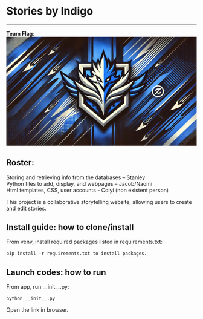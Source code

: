 # Stories by Indigo
---
**Team Flag**:
![](https://github.com/Stanleyhoo1/Indigo__stanleyh28_colyic_jacobl153_naomil49/blob/main/flag.jpg)
## Roster:

Storing and retrieving info from the databases – Stanley\
Python files to add, display, and webpages – Jacob/Naomi\
Html templates, CSS, user accounts - Colyi (non existent person)

This project is a collaborative storytelling website, allowing users to create and edit stories.

## Install guide: how to clone/install
From venv, install required packages listed in requirements.txt:
```
pip install -r requirements.txt to install packages.
```

## Launch codes: how to run
From app, run \_\_init\_\_.py:
```
python __init__.py
```
Open the link in browser.
